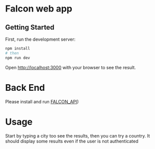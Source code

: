 # Falcon web app


## Getting Started

First, run the development server:

```bash
npm install
# then
npm run dev
```

Open [http://localhost:3000](http://localhost:3000) with your browser to see the result.

# Back End
Please install and run [FALCON_API]([https://github.com/FaruqueBraimo/falcon-app](https://github.com/FaruqueBraimo/Falcon-API)))  

# Usage

Start by typing a city too see the results, then you can try a country. It should display some results even if the user is not authenticated

